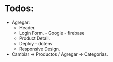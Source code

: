 # Todos:

* Agregar:
   - Header.
   - Login Form. - Google - firebase
   - Product Detail.
   - Deploy - dotenv
   - Responsive Design.
* Cambiar -> Productos / Agregar -> Categorías.
